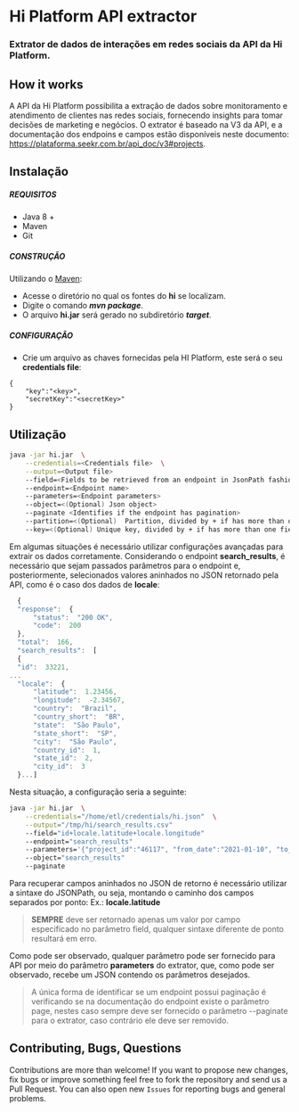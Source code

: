 
# Hi Platform API extractor
### Extrator de dados de interações em redes sociais da API da Hi Platform. 

## How it works

A API da Hi Platform possibilita a extração de dados sobre monitoramento e atendimento de clientes nas redes sociais, fornecendo insights para tomar decisões de marketing e negócios. O extrator é baseado na V3 da API, e a documentação dos endpoins e campos estão disponíveis neste documento: https://plataforma.seekr.com.br/api_doc/v3#projects. 

## Instalação

##### REQUISITOS

- Java 8 +
- Maven
- Git

##### CONSTRUÇÃO

Utilizando o [Maven](https://maven.apache.org/):

- Acesse o diretório no qual os fontes do **hi** se localizam.
- Digite o comando _**mvn package**_.
- O arquivo **hi.jar** será gerado no subdiretório **_target_**.

##### CONFIGURAÇÂO

* Crie um arquivo as chaves fornecidas pela HI Platform, este será o seu **credentials file**:

```
{
	"key":"<key>",
	"secretKey":"<secretKey>"
}

```

## Utilização

```bash
java -jar hi.jar  \
	--credentials=<Credentials file>  \
	--output=<Output file> 
	--field=<Fields to be retrieved from an endpoint in JsonPath fashion>
	--endpoint=<Endpoint name>
	--parameters=<Endpoint parameters>
	--object=<(Optional) Json object>
	--paginate <Identifies if the endpoint has pagination>
	--partition=<(Optional)  Partition, divided by + if has more than one field>
	--key=<(Optional) Unique key, divided by + if has more than one field>
```

Em algumas situações é necessário utilizar configurações  avançadas para extrair os dados corretamente. Considerando o endpoint **search_results**, é necessário que sejam passados parâmetros para o endpoint e, posteriormente, selecionados valores aninhados no JSON retornado pela API, como é o caso dos dados de **locale**:

```javascript
  {
  "response":  {
	  "status":  "200 OK",
	  "code":  200
  },
  "total":  166,
  "search_results":  [
  {
  "id":  33221,
...
  "locale":  {
	  "latitude":  1.23456,
	  "longitude":  -2.34567,
	  "country":  "Brazil",
	  "country_short":  "BR",
	  "state":  "São Paulo",
	  "state_short":  "SP",
	  "city":  "São Paulo",
	  "country_id":  1,
	  "state_id":  2,
	  "city_id":  3
  }...]
```
Nesta situação, a configuração seria a seguinte:
```bash
java -jar hi.jar  \
	--credentials="/home/etl/credentials/hi.json"  \
	--output="/tmp/hi/search_results.csv"
	--field="id+locale.latitude+locale.longitude"
	--endpoint="search_results"
	--parameters='{"project_id":"46117", "from_date":"2021-01-10", "to_date":"2021-01-10"}'
	--object="search_results"
	--paginate
```
Para recuperar campos aninhados no JSON de retorno é necessário utilizar a sintaxe do JSONPath, ou seja, montando o caminho dos campos separados por ponto: Ex.: **locale.latitude**

> **SEMPRE** deve ser retornado apenas um valor por campo especificado no parâmetro field, qualquer sintaxe diferente de ponto resultará em erro.

Como pode ser observado, qualquer parâmetro pode ser fornecido para API por meio do parâmetro **parameters** do extrator, que, como pode ser observado, recebe um JSON contendo os parâmetros desejados. 

> A única forma de identificar se um endpoint possui paginação é verificando se na documentação do endpoint existe o parâmetro page, nestes caso sempre deve ser fornecido o parâmetro --paginate para o extrator, caso contrário ele deve ser removido. 

## Contributing, Bugs, Questions
Contributions are more than welcome! If you want to propose new changes, fix bugs or improve something feel free to fork the repository and send us a Pull Request. You can also open new `Issues` for reporting bugs and general problems.
